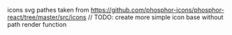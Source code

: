 icons svg pathes taken from https://github.com/phosphor-icons/phosphor-react/tree/master/src/icons
// TODO: create more simple icon base without path render function
